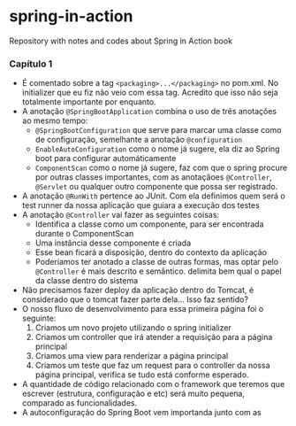 # spring-in-action
Repository with notes and codes about Spring in Action book

### Capítulo 1

- É comentado sobre a tag `<packaging>...</packaging>` no pom.xml. No initializer que eu fiz não veio com essa tag. Acredito que isso não seja totalmente importante por enquanto.
- A anotação `@SpringBootApplication` combina o uso de três anotações ao mesmo tempo:
  - `@SpringBootConfiguration` que serve para marcar uma classe como de configuração, semelhante a anotação `@configuration`
  -  `EnableAutoConfiguration` como o nome já sugere, ela diz ao Spring boot para configurar automáticamente
  - `ComponentScan` como o nome já sugere, faz com que o spring procure por outras classes importantes, com as anotaçãoes `@Controller`, `@Servlet` ou qualquer outro componente que possa ser registrado.
- A anotação `@RunWith` pertence ao JUnit. Com ela definimos quem será o test runner da nossa aplicação que guiara a execução dos testes
- A anotação `@Controller` vai fazer as seguintes coisas:
  - Identifica a classe como um componente, para ser encontrada durante o ComponentScan
  - Uma instância desse componente é criada
  - Esse bean ficará a disposição, dentro do contexto da aplicação
  - Poderiamos ter anotado a classe de outras formas, mas optar pelo `@Controller` é mais descrito e semântico. delimita bem qual o papel da classe dentro do sistema  
- Não precisamos fazer deploy da aplicação dentro do Tomcat, é considerado que o tomcat fazer parte dela... Isso faz sentido?
- O nosso fluxo de desenvolvimento para essa primeira página foi o seguinte:
  1. Criamos um novo projeto utilizando o spring initializer
  2. Criamos um controller que irá atender a requisição para a página principal
  3. Criamos uma view para renderizar a página principal
  4. Criamos um teste que faz um request para o controller da nossa página principal, verifica se tudo está conforme esperado.
- A quantidade de código relacionado com o framework que teremos que escrever (estrutura, configuração e etc) será muito pequena, comparado as funcionalidades.
- A autoconfiguração do Spring Boot vem importanda junto com as
